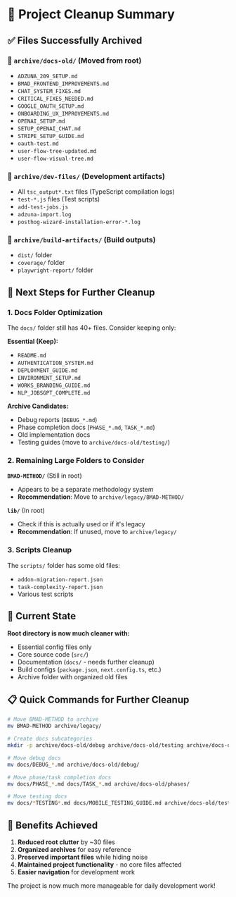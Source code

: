 # 🧹 Project Cleanup Summary

## ✅ Files Successfully Archived

### 📁 `archive/docs-old/` (Moved from root)
- `ADZUNA_209_SETUP.md`
- `BMAD_FRONTEND_IMPROVEMENTS.md`
- `CHAT_SYSTEM_FIXES.md`
- `CRITICAL_FIXES_NEEDED.md`
- `GOOGLE_OAUTH_SETUP.md`
- `ONBOARDING_UX_IMPROVEMENTS.md`
- `OPENAI_SETUP.md`
- `SETUP_OPENAI_CHAT.md`
- `STRIPE_SETUP_GUIDE.md`
- `oauth-test.md`
- `user-flow-tree-updated.md`
- `user-flow-visual-tree.md`

### 📁 `archive/dev-files/` (Development artifacts)
- All `tsc_output*.txt` files (TypeScript compilation logs)
- `test-*.js` files (Test scripts)
- `add-test-jobs.js`
- `adzuna-import.log`
- `posthog-wizard-installation-error-*.log`

### 📁 `archive/build-artifacts/` (Build outputs)
- `dist/` folder
- `coverage/` folder
- `playwright-report/` folder

## 🎯 Next Steps for Further Cleanup

### 1. **Docs Folder Optimization**
The `docs/` folder still has 40+ files. Consider keeping only:

**Essential (Keep):**
- `README.md`
- `AUTHENTICATION_SYSTEM.md`
- `DEPLOYMENT_GUIDE.md`
- `ENVIRONMENT_SETUP.md`
- `WORKS_BRANDING_GUIDE.md`
- `NLP_JOBSGPT_COMPLETE.md`

**Archive Candidates:**
- Debug reports (`DEBUG_*.md`)
- Phase completion docs (`PHASE_*.md`, `TASK_*.md`)
- Old implementation docs
- Testing guides (move to `archive/docs-old/testing/`)

### 2. **Remaining Large Folders to Consider**

**`BMAD-METHOD/`** (Still in root)
- Appears to be a separate methodology system
- **Recommendation**: Move to `archive/legacy/BMAD-METHOD/`

**`lib/`** (In root)
- Check if this is actually used or if it's legacy
- **Recommendation**: If unused, move to `archive/legacy/`

### 3. **Scripts Cleanup**
The `scripts/` folder has some old files:
- `addon-migration-report.json`
- `task-complexity-report.json`
- Various test scripts

## 🚀 Current State

**Root directory is now much cleaner with:**
- Essential config files only
- Core source code (`src/`)
- Documentation (`docs/` - needs further cleanup)
- Build configs (`package.json`, `next.config.ts`, etc.)
- Archive folder with organized old files

## 📋 Quick Commands for Further Cleanup

```bash
# Move BMAD-METHOD to archive
mv BMAD-METHOD archive/legacy/

# Create docs subcategories
mkdir -p archive/docs-old/debug archive/docs-old/testing archive/docs-old/phases

# Move debug docs
mv docs/DEBUG_*.md archive/docs-old/debug/

# Move phase/task completion docs
mv docs/PHASE_*.md docs/TASK_*.md archive/docs-old/phases/

# Move testing docs
mv docs/*TESTING*.md docs/MOBILE_TESTING_GUIDE.md archive/docs-old/testing/
```

## 🎉 Benefits Achieved

1. **Reduced root clutter** by ~30 files
2. **Organized archives** for easy reference
3. **Preserved important files** while hiding noise
4. **Maintained project functionality** - no core files affected
5. **Easier navigation** for development work

The project is now much more manageable for daily development work!
